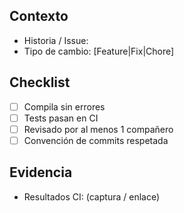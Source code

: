 ## Contexto
- Historia / Issue:
- Tipo de cambio: [Feature|Fix|Chore]

## Checklist
- [ ] Compila sin errores
- [ ] Tests pasan en CI
- [ ] Revisado por al menos 1 compañero
- [ ] Convención de commits respetada

## Evidencia
- Resultados CI: (captura / enlace)
